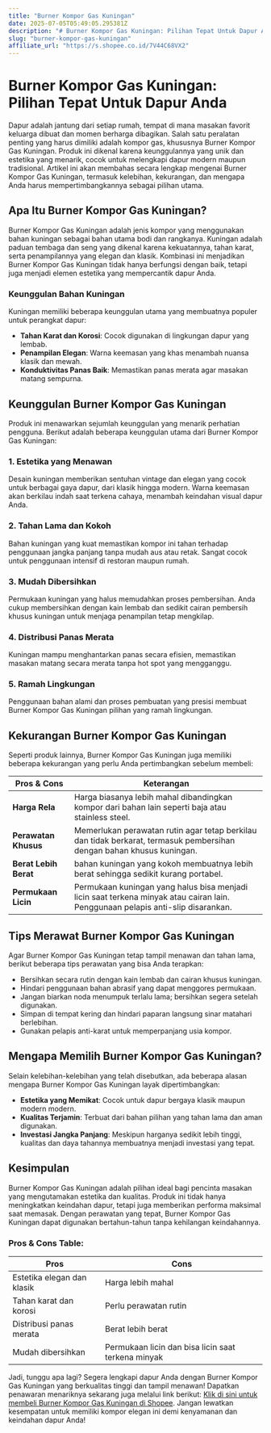 ```yaml
---
title: "Burner Kompor Gas Kuningan"
date: 2025-07-05T05:49:05.295381Z
description: "# Burner Kompor Gas Kuningan: Pilihan Tepat Untuk Dapur Anda..."
slug: "burner-kompor-gas-kuningan"
affiliate_url: "https://s.shopee.co.id/7V44C68VX2"
---
```

# Burner Kompor Gas Kuningan: Pilihan Tepat Untuk Dapur Anda

Dapur adalah jantung dari setiap rumah, tempat di mana masakan favorit keluarga dibuat dan momen berharga dibagikan. Salah satu peralatan penting yang harus dimiliki adalah kompor gas, khususnya Burner Kompor Gas Kuningan. Produk ini dikenal karena keunggulannya yang unik dan estetika yang menarik, cocok untuk melengkapi dapur modern maupun tradisional. Artikel ini akan membahas secara lengkap mengenai Burner Kompor Gas Kuningan, termasuk kelebihan, kekurangan, dan mengapa Anda harus mempertimbangkannya sebagai pilihan utama.

## Apa Itu Burner Kompor Gas Kuningan?

Burner Kompor Gas Kuningan adalah jenis kompor yang menggunakan bahan kuningan sebagai bahan utama bodi dan rangkanya. Kuningan adalah paduan tembaga dan seng yang dikenal karena kekuatannya, tahan karat, serta penampilannya yang elegan dan klasik. Kombinasi ini menjadikan Burner Kompor Gas Kuningan tidak hanya berfungsi dengan baik, tetapi juga menjadi elemen estetika yang mempercantik dapur Anda.

### Keunggulan Bahan Kuningan

Kuningan memiliki beberapa keunggulan utama yang membuatnya populer untuk perangkat dapur:

- **Tahan Karat dan Korosi**: Cocok digunakan di lingkungan dapur yang lembab.
- **Penampilan Elegan**: Warna keemasan yang khas menambah nuansa klasik dan mewah.
- **Konduktivitas Panas Baik**: Memastikan panas merata agar masakan matang sempurna.

## Keunggulan Burner Kompor Gas Kuningan

Produk ini menawarkan sejumlah keunggulan yang menarik perhatian pengguna. Berikut adalah beberapa keunggulan utama dari Burner Kompor Gas Kuningan:

### 1. Estetika yang Menawan

Desain kuningan memberikan sentuhan vintage dan elegan yang cocok untuk berbagai gaya dapur, dari klasik hingga modern. Warna keemasan akan berkilau indah saat terkena cahaya, menambah keindahan visual dapur Anda.

### 2. Tahan Lama dan Kokoh

Bahan kuningan yang kuat memastikan kompor ini tahan terhadap penggunaan jangka panjang tanpa mudah aus atau retak. Sangat cocok untuk penggunaan intensif di restoran maupun rumah.

### 3. Mudah Dibersihkan

Permukaan kuningan yang halus memudahkan proses pembersihan. Anda cukup membersihkan dengan kain lembab dan sedikit cairan pembersih khusus kuningan untuk menjaga penampilan tetap mengkilap.

### 4. Distribusi Panas Merata

Kuningan mampu menghantarkan panas secara efisien, memastikan masakan matang secara merata tanpa hot spot yang mengganggu.

### 5. Ramah Lingkungan

Penggunaan bahan alami dan proses pembuatan yang presisi membuat Burner Kompor Gas Kuningan pilihan yang ramah lingkungan.

## Kekurangan Burner Kompor Gas Kuningan

Seperti produk lainnya, Burner Kompor Gas Kuningan juga memiliki beberapa kekurangan yang perlu Anda pertimbangkan sebelum membeli:

| **Pros & Cons** | **Keterangan** |
|----------------|----------------|
| **Harga Rela** | Harga biasanya lebih mahal dibandingkan kompor dari bahan lain seperti baja atau stainless steel. |
| **Perawatan Khusus** | Memerlukan perawatan rutin agar tetap berkilau dan tidak berkarat, termasuk pembersihan dengan bahan khusus kuningan. |
| **Berat Lebih Berat** | bahan kuningan yang kokoh membuatnya lebih berat sehingga sedikit kurang portabel. |
| **Permukaan Licin** | Permukaan kuningan yang halus bisa menjadi licin saat terkena minyak atau cairan lain. Penggunaan pelapis anti-slip disarankan. |

## Tips Merawat Burner Kompor Gas Kuningan

Agar Burner Kompor Gas Kuningan tetap tampil menawan dan tahan lama, berikut beberapa tips perawatan yang bisa Anda terapkan:

- Bersihkan secara rutin dengan kain lembab dan cairan khusus kuningan.
- Hindari penggunaan bahan abrasif yang dapat menggores permukaan.
- Jangan biarkan noda menumpuk terlalu lama; bersihkan segera setelah digunakan.
- Simpan di tempat kering dan hindari paparan langsung sinar matahari berlebihan.
- Gunakan pelapis anti-karat untuk memperpanjang usia kompor.

## Mengapa Memilih Burner Kompor Gas Kuningan?

Selain kelebihan-kelebihan yang telah disebutkan, ada beberapa alasan mengapa Burner Kompor Gas Kuningan layak dipertimbangkan:

- **Estetika yang Memikat**: Cocok untuk dapur bergaya klasik maupun modern modern.
- **Kualitas Terjamin**: Terbuat dari bahan pilihan yang tahan lama dan aman digunakan.
- **Investasi Jangka Panjang**: Meskipun harganya sedikit lebih tinggi, kualitas dan daya tahannya membuatnya menjadi investasi yang tepat.

## Kesimpulan

Burner Kompor Gas Kuningan adalah pilihan ideal bagi pencinta masakan yang mengutamakan estetika dan kualitas. Produk ini tidak hanya meningkatkan keindahan dapur, tetapi juga memberikan performa maksimal saat memasak. Dengan perawatan yang tepat, Burner Kompor Gas Kuningan dapat digunakan bertahun-tahun tanpa kehilangan keindahannya.

### Pros & Cons Table:

| **Pros** | **Cons** |
|-----------------------------|------------------------------|
| Estetika elegan dan klasik | Harga lebih mahal |
| Tahan karat dan korosi | Perlu perawatan rutin |
| Distribusi panas merata | Berat lebih berat |
| Mudah dibersihkan | Permukaan licin dan bisa licin saat terkena minyak |

Jadi, tunggu apa lagi? Segera lengkapi dapur Anda dengan Burner Kompor Gas Kuningan yang berkualitas tinggi dan tampil menawan! Dapatkan penawaran menariknya sekarang juga melalui link berikut: [Klik di sini untuk membeli Burner Kompor Gas Kuningan di Shopee](https://s.shopee.co.id/7V44C68VX2). Jangan lewatkan kesempatan untuk memiliki kompor elegan ini demi kenyamanan dan keindahan dapur Anda!